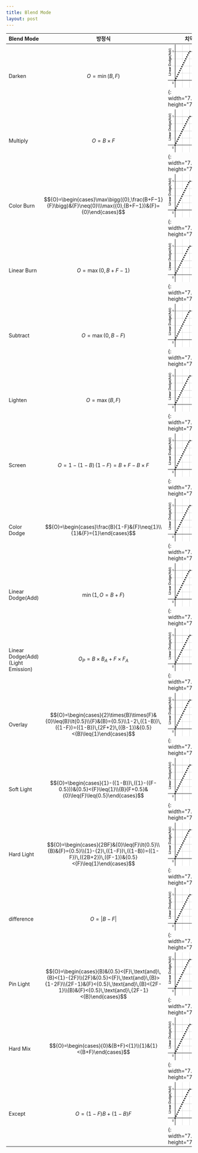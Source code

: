 ```yaml
---
title: Blend Mode
layout: post
---
```


|Blend Mode|방정식|치역|
|---|---|---|
|Darken|$${O}=\min({B},{F})$$|![Linear Dodge(Add)](/assets/img/linear-dodge.png){: width="7.5rem" height="7.5rem"}|
|Multiply|$${O}={B}\times{F}$$|![Linear Dodge(Add)](/assets/img/linear-dodge.png){: width="7.5rem" height="7.5rem"}|
|Color Burn|$${O}=\begin{cases}\max\bigg({0},\frac{B+F−1}{F}\bigg)&{F}\neq{0}\\\max({0},{B+F−1})&{F}={0}\end{cases}$$|![Linear Dodge(Add)](/assets/img/linear-dodge.png){: width="7.5rem" height="7.5rem"}|
|Linear Burn|$${O}=\max({0},{B+F−1})$$|![Linear Dodge(Add)](/assets/img/linear-dodge.png){: width="7.5rem" height="7.5rem"}|
|Subtract|$${O}=\max(0,{B-F})$$|![Linear Dodge(Add)](/assets/img/linear-dodge.png){: width="7.5rem" height="7.5rem"}|
|Lighten|$${O}=\max({B},{F})$$|![Linear Dodge(Add)](/assets/img/linear-dodge.png){: width="7.5rem" height="7.5rem"}|
|Screen|$${O}=1-({1-B})\,({1-F})={B}+{F}-{B}\times{F}$$|![Linear Dodge(Add)](/assets/img/linear-dodge.png){: width="7.5rem" height="7.5rem"}|
|Color Dodge|$${O}=\begin{cases}\frac{B}{1-F}&{F}\neq{1}\\{1}&{F}={1}\end{cases}$$|![Linear Dodge(Add)](/assets/img/linear-dodge.png){: width="7.5rem" height="7.5rem"}|
|Linear Dodge(Add)|$$\min({1},{O}={B}+{F})$$|![Linear Dodge(Add)](/assets/img/linear-dodge.png){: width="7.5rem" height="7.5rem"}|
|Linear Dodge(Add)(Light Emission)|$${O_P}={B}\times{B_A}+{F}\times{F_A}$$|![Linear Dodge(Add)](/assets/img/linear-dodge.png){: width="7.5rem" height="7.5rem"}|
|Overlay|$${O}=\begin{cases}{2}\times{B}\times{F}&{0}\leq{B}\lt{0.5}\\{F}&{B}={0.5}\\1-2\,({1-B})\,({1-F})=({1-B})\,{2F+2}\,({B-1})&{0.5}<{B}\leq{1}\end{cases}$$|![Linear Dodge(Add)](/assets/img/linear-dodge.png){: width="7.5rem" height="7.5rem"}|
|Soft Light|$${O}=\begin{cases}{1}-({1-B})\,({1}-({F-0.5}))&{0.5}<{F}\leq{1}\\{B}{F+0.5}&{0}\leq{F}\leq{0.5}\end{cases}$$|![Linear Dodge(Add)](/assets/img/linear-dodge.png){: width="7.5rem" height="7.5rem"}|
|Hard Light|$${O}=\begin{cases}{2BF}&{0}\leq{F}\lt{0.5}\\{B}&{F}={0.5}\\{1}-{2}\,({1-F})\,({1-B})=({1-F})\,({2B+2})\,({F-1})&{0.5}<{F}\leq{1}\end{cases}$$|![Linear Dodge(Add)](/assets/img/linear-dodge.png){: width="7.5rem" height="7.5rem"}|
|difference|$${O}=\vert{B-F}\vert$$|![Linear Dodge(Add)](/assets/img/linear-dodge.png){: width="7.5rem" height="7.5rem"}|
|Pin Light|$${O}=\begin{cases}{B}&{0.5}<{F}\,\text{and}\,{B}<{1}-{2F}\\{2F}&{0.5}<{F}\,\text{and}\,{B}>{1-2F}\\{2F-1}&{F}<{0.5}\,\text{and}\,{B}<{2F-1}\\{B}&{F}<{0.5}\,\text{and}\,{2F-1}<{B}\end{cases}$$|![Linear Dodge(Add)](/assets/img/linear-dodge.png){: width="7.5rem" height="7.5rem"}|
|Hard Mix|$${O}=\begin{cases}{0}&{B+F}<{1}\\{1}&{1}<{B+F}\end{cases}$$|![Linear Dodge(Add)](/assets/img/linear-dodge.png){: width="7.5rem" height="7.5rem"}|
|Except|$${O}=({1-F}){B}+({1-B}){F}$$|![Linear Dodge(Add)](/assets/img/linear-dodge.png){: width="7.5rem" height="7.5rem"}|
